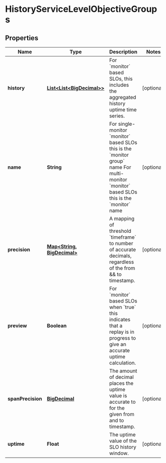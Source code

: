 

# HistoryServiceLevelObjectiveGroups

## Properties

Name | Type | Description | Notes
------------ | ------------- | ------------- | -------------
**history** | [**List&lt;List&lt;BigDecimal&gt;&gt;**](List.md) | For &#x60;monitor&#x60; based SLOs, this includes the aggregated history uptime time series. |  [optional]
**name** | **String** | For single-monitor &#x60;monitor&#x60; based SLOs this is the &#x60;monitor group&#x60; name For multi-monitor &#x60;monitor&#x60; based SLOs this is the &#x60;monitor&#x60; name |  [optional]
**precision** | [**Map&lt;String, BigDecimal&gt;**](BigDecimal.md) | A mapping of threshold &#x60;timeframe&#x60; to number of accurate decimals, regardless of the from &amp;&amp; to timestamp. |  [optional]
**preview** | **Boolean** | For &#x60;monitor&#x60; based SLOs when &#x60;true&#x60; this indicates that a replay is in progress to give an accurate uptime calculation. |  [optional]
**spanPrecision** | [**BigDecimal**](BigDecimal.md) | The amount of decimal places the uptime value is accurate to for the given from and to timestamp. |  [optional]
**uptime** | **Float** | The uptime value of the SLO history window. |  [optional]



